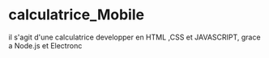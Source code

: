 # calculatrice_Mobile
il s'agit d'une calculatrice developper en HTML ,CSS et JAVASCRIPT, grace a Node.js et Electronc
